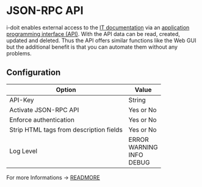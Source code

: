 # JSON-RPC API

i-doit enables external access to the [IT documentation](../../../../glossary.md) via an [application programming interface (API)](https://en.wikipedia.org/wiki/Application_programming_interface). With the API data can be read, created, updated and deleted. Thus the API offers similar functions like the Web GUI but the additional benefit is that you can automate them without any problems.

## Configuration

| Option | Value |
| - | - |
| API-Key| String |
| Activate JSON-RPC API | Yes or No |
| Enforce authentication | Yes or No |
| Strip HTML tags from description fields | Yes or No |
| Log Level | ERROR<br>WARNING<br>INFO<br>DEBUG |

For more Informations -> [READMORE](../../../../i-doit-add-ons/api/index.md)
